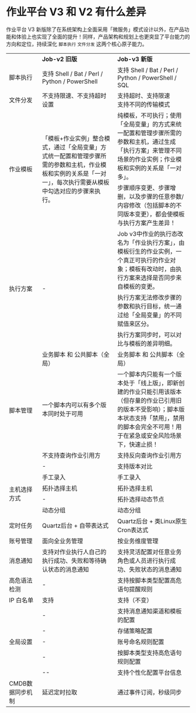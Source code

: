 # 作业平台 V3 和 V2 有什么差异

作业平台 V3 新版除了在系统架构上全面采用「微服务」模式设计以外，在产品功能和体验上也实现了全面的提升！同样，产品架构和规划上也更突显了平台能力的方向和定位，持续深化 `脚本执行`  `文件分发` 这两个核心原子能力。

<table><tbody>
<tr style="font-weight:bold;"><td width="18%" ></td><td width="41%">	Job-v2 旧版	</td><td width="41%">	Job-v3 新版	</td></tr>
<tr><td style="vertical-align:middle;">	脚本执行	</td><td style="vertical-align:middle;">	支持 Shell / Bat / Perl / Python / PowerShell	</td><td style="vertical-align:middle;">	支持 Shell / Bat / Perl / Python / PowerShell / SQL	</td></tr>
<tr><td>	文件分发	</td><td>	不支持限速、不支持超时设置	</td><td>	支持超时、支持限速<br/>支持不同的传输模式	</td></tr>
<tr><td rowspan="2" style="vertical-align:middle;">	作业模板	</td><td rowspan="2" style="vertical-align:middle;">	「模板+作业实例」整合模式，通过「全局变量」方式统一配置和管理步骤所需的参数和主机，作业模板和实例的关系是「一对一」，每次执行需要从模板中勾选对应的步骤来执行。	</td><td>	纯模板，不可执行；使用「全局变量」的方式来统一配置和管理步骤所需的参数和主机，通过生成「执行方案」来管理不同场景的作业实例；作业模板和实例的关系是「一对多」。	</td></tr>
<tr><td>	步骤顺序变更、步骤增删，以及步骤的任意参数/内容修改（包括脚本的不同版本变更），都会使模板与执行方案产生差异！	</td></tr>
<tr><td rowspan="3" style="vertical-align:middle;">	执行方案	</td><td rowspan="3" style="vertical-align:middle;">	-	</td><td>	Job v3中作业的执行态改名为「作业执行方案」，由模板衍生的作业实例，一个真正可执行的作业对象；模板有改动时，由执行方案来选择是否同步来自模板的变更。	</td></tr>
<tr><td>	执行方案无法修改步骤的参数和执行目标，统一通过给「全局变量」的不同赋值来区分。 </td></tr>
<tr><td>	执行方案同步时，可以对比与模板的差异明细。	</td></tr>
<tr><td rowspan="4" style="vertical-align:middle;">	脚本管理	</td><td>	业务脚本 和 公共脚本（全局）	</td><td>	业务脚本 和 公共脚本（全局）	</td></tr>
<tr><td style="vertical-align:middle;">	一个脚本内可以有多个版本同时处于可用	</td><td style="vertical-align:middle;">	一个脚本内只能有一个版本处于「线上版」，即新创建的作业只能引用该版本（但存量的作业已引用旧的版本不受影响）；脚本版本状态支持「禁用」，禁用的脚本会完全不可用！用于在紧急或安全风险场景下，快速止损！ </td></tr>
<tr><td style="vertical-align:middle;">	不支持查询作业引用方	</td><td>	支持反向查询作业引用方	</td></tr>
<tr><td> - </td><td>支持版本对比</td></tr>
<tr><td rowspan="4" style="vertical-align:middle;">	主机选择方式	</td><td>	手工录入	</td><td>	手工录入	</td></tr>
<tr><td style="vertical-align:middle;">	拓扑选择主机	</td><td>	拓扑选择主机 </td></tr>
<tr><td style="vertical-align:middle;">	-	</td><td>	拓扑选择动态节点	</td></tr>
<tr><td style="vertical-align:middle;">	动态分组	</td><td>	动态分组	</td></tr>
<tr><td>	定时任务	</td><td>	Quartz后台 + 自带表达式	</td><td>	Quartz后台 + 类Linux原生Cron表达式	</td></tr>
<tr><td>	账号管理	</td><td>	面向全业务管理	</td><td>	按业务维度管理	</td></tr>
<tr><td>	消息通知	</td><td>	支持对作业执行人自己的执行成功、失败和等待确认状态的消息通知	</td><td>	支持灵活配置对任意业务角色或人员进行执行成功、失败状态的消息通知	</td></tr>
<tr><td>	高危语法检测	</td><td>	-	</td><td>	支持按脚本类型配置高危语句提醒规则	</td></tr>
<tr><td>	IP 白名单	</td><td>	支持	</td><td>	支持（不变）	</td></tr>
<tr><td rowspan="5" style="vertical-align:middle;">	全局设置	</td><td>	-	</td><td>	支持消息通知渠道和模板的配置	</td></tr>
<tr><td style="vertical-align:middle;">	-	</td><td>	存储策略配置 </td></tr>
<tr><td style="vertical-align:middle;">	-	</td><td>	账号命名规则配置	</td></tr>
<tr><td style="vertical-align:middle;">	-	</td><td>	按脚本类型支持高危语句规则配置	</td></tr>
<tr><td style="vertical-align:middle;">	--	</td><td>	支持个性化配置平台信息	</td></tr>
<tr><td>	CMDB数据同步机制	</td><td>	延迟定时拉取	</td><td>	通过事件订阅，秒级同步	</td></tr>
</tbody></table>



